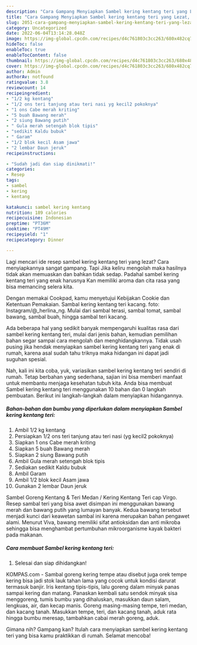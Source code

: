 ```yaml
---
description: "Cara Gampang Menyiapkan Sambel kering kentang teri yang Lezat, Buat Buka Puasa Enak"
title: "Cara Gampang Menyiapkan Sambel kering kentang teri yang Lezat, Buat Buka Puasa Enak"
slug: 2051-cara-gampang-menyiapkan-sambel-kering-kentang-teri-yang-lezat-buat-buka-puasa-enak
category: Uncategorized
date: 2022-06-04T13:14:28.048Z
image: https://img-global.cpcdn.com/recipes/d4c761803c3cc263/680x482cq70/sambel-kering-kentang-teri-foto-resep-utama.jpg
hideToc: false
enableToc: true
enableTocContent: false
thumbnail: https://img-global.cpcdn.com/recipes/d4c761803c3cc263/680x482cq70/sambel-kering-kentang-teri-foto-resep-utama.jpg
cover: https://img-global.cpcdn.com/recipes/d4c761803c3cc263/680x482cq70/sambel-kering-kentang-teri-foto-resep-utama.jpg
author: Admin
authorAv: notfound
ratingvalue: 3.8
reviewcount: 14
recipeingredient:
- "1/2 kg kentang"
- "1/2 ons teri tanjung atau teri nasi yg kecil2 pokoknya"
- "1 ons Cabe merah kriting"
- "5 buah Bawang merah"
- "2 siung Bawang putih"
- " Gula merah setengah blok tipis"
- "sedikit Kaldu bubuk"
- " Garam"
- "1/2 blok kecil Asam jawa"
- "2 lembar Daun jeruk"
recipeinstructions:

- "Sudah jadi dan siap dinikmati!"
categories:
- Resep
tags:
- sambel
- kering
- kentang

katakunci: sambel kering kentang 
nutrition: 189 calories
recipecuisine: Indonesian
preptime: "PT36M"
cooktime: "PT49M"
recipeyield: "1"
recipecategory: Dinner

---
```



Lagi mencari ide resep sambel kering kentang teri yang lezat? Cara menyiapkannya sangat gampang. Tapi Jika keliru mengolah maka hasilnya tidak akan memuaskan dan bahkan tidak sedap. Padahal sambel kering kentang teri yang enak harusnya Kan memiliki aroma dan cita rasa yang bisa memancing selera kita.


Dengan memakai Cookpad, kamu menyetujui Kebijakan Cookie dan Ketentuan Pemakaian. Sambal kering kentang teri kacang. foto: Instagram/@_herlina_ng. Mulai dari sambal terasi, sambal tomat, sambal bawang, sambal buah, hingga sambal teri kacang.

Ada beberapa hal yang sedikit banyak mempengaruhi kualitas rasa dari sambel kering kentang teri, mulai dari jenis bahan, kemudian pemilihan bahan segar sampai cara mengolah dan menghidangkannya. Tidak usah pusing jika hendak menyiapkan sambel kering kentang teri yang enak di rumah, karena asal sudah tahu triknya maka hidangan ini dapat jadi suguhan spesial.


Nah, kali ini kita coba, yuk, variasikan sambel kering kentang teri sendiri di rumah. Tetap berbahan yang sederhana, sajian ini bisa memberi manfaat untuk membantu menjaga kesehatan tubuh kita. Anda bisa membuat Sambel kering kentang teri menggunakan 10 bahan dan 0 langkah pembuatan. Berikut ini langkah-langkah dalam menyiapkan hidangannya.

<!--inarticleads1-->

##### Bahan-bahan dan bumbu yang diperlukan dalam menyiapkan Sambel kering kentang teri:

1. Ambil 1/2 kg kentang
1. Persiapkan 1/2 ons teri tanjung atau teri nasi (yg kecil2 pokoknya)
1. Siapkan 1 ons Cabe merah kriting
1. Siapkan 5 buah Bawang merah
1. Siapkan 2 siung Bawang putih
1. Ambil  Gula merah setengah blok tipis
1. Sediakan sedikit Kaldu bubuk
1. Ambil  Garam
1. Ambil 1/2 blok kecil Asam jawa
1. Gunakan 2 lembar Daun jeruk


Sambel Goreng Kentang &amp; Teri Medan / Kering Kentang Teri cap Virgo. Resep sambal teri yang bisa awet disimpan ini menggunakan bawang merah dan bawang putih yang lumayan banyak. Kedua bawang tersebut menjadi kunci dari keawetan sambal ini karena merupakan bahan pengawet alami. Menurut Viva, bawang memiliki sifat antioksidan dan anti mikroba sehingga bisa menghambat pertumbuhan mikroorganisme kayak bakteri pada makanan. 

<!--inarticleads2-->

##### Cara membuat Sambel kering kentang teri:


1. Selesai dan siap dihidangkan!

KOMPAS.com - Sambal goreng kering tempe atau disebut juga orek tempe kering bisa jadi stok lauk tahan lama yang cocok untuk kondisi darurat termasuk banjir. Iris kentang tipis-tipis, lalu goreng dalam minyak panas sampai kering dan matang. Panaskan kembali satu sendok minyak sisa menggoreng, tumis bumbu yang dihaluskan, masukkan daun salam, lengkuas, air, dan kecap manis. Goreng masing-masing tempe, teri medan, dan kacang tanah. Masukkan tempe, teri, dan kacang tanah, aduk rata hingga bumbu meresap, tambahkan cabai merah goreng, aduk. 

Gimana nih? Gampang kan? Itulah cara menyiapkan sambel kering kentang teri yang bisa kamu praktikkan di rumah. Selamat mencoba!
